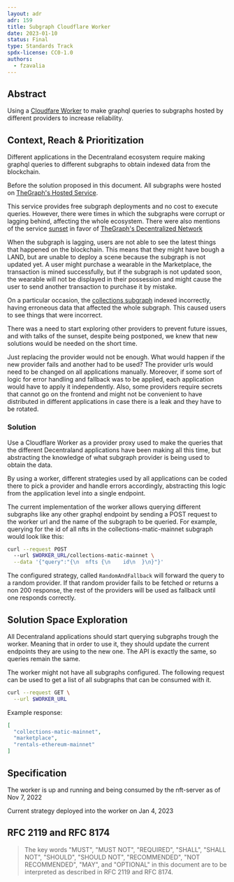 ```yaml
---
layout: adr
adr: 159 
title: Subgraph Cloudflare Worker
date: 2023-01-10
status: Final
type: Standards Track
spdx-license: CC0-1.0
authors:
  - fzavalia
---
```


## Abstract

Using a [Cloudfare Worker](https://workers.cloudflare.com/) to make graphql queries to subgraphs hosted by different providers to increase reliability.

## Context, Reach & Prioritization

Different applications in the Decentraland ecosystem require making graphql queries to different subgraphs to obtain indexed data from the blockchain.

Before the solution proposed in this document. All subgraphs were hosted on [TheGraph's Hosted Service](https://thegraph.com/hosted-service).

This service provides free subgraph deployments and no cost to execute queries. However, there were times in which the subgraphs were corrupt or lagging behind, affecting the whole ecosystem. There were also mentions of the service [sunset](https://thegraph.com/blog/sunsetting-hosted-service/) in favor of [TheGraph's Decentralized Network](https://thegraph.com/studio/)

When the subgraph is lagging, users are not able to see the latest things that happened on the blockchain. This means that they might have bough a LAND, but are unable to deploy a scene because the subgraph is not updated yet. A user might purchase a wearable in the Marketplace, the transaction is mined successfully, but if the subgraph is not updated soon, the wearable will not be displayed in their possession and might cause the user to send another transaction to purchase it by mistake.

On a particular occasion, the [collections subgraph](https://thegraph.com/hosted-service/subgraph/decentraland/collections-matic-mainnet) indexed incorrectly, having erroneous data that affected the whole subgraph. This caused users to see things that were incorrect.

There was a need to start exploring other providers to prevent future issues, and with talks of the sunset, despite being postponed, we knew that new solutions would be needed on the short time.

Just replacing the provider would not be enough. What would happen if the new provider fails and another had to be used? The provider urls would need to be changed on all applications manually. Moreover, if some sort of logic for error handling and fallback was to be applied, each application would have to apply it independently. Also, some providers require secrets that cannot go on the frontend and might not be convenient to have distributed in different applications in case there is a leak and they have to be rotated.

### Solution

Use a Cloudflare Worker as a provider proxy used to make the queries that the different Decentraland applications have been making all this time, but abstracting the knowledge of what subgraph provider is being used to obtain the data. 

By using a worker, different strategies used by all applications can be coded there to pick a provider and handle errors accordingly, abstracting this logic from the application level into a single endpoint.

The current implementation of the worker allows querying different subgraphs like any other graphql endpoint by sending a POST request to the worker url and the name of the subgraph to be queried. For example, querying for the id of all nfts in the collections-matic-mainnet subgraph would look like this:

```sh
curl --request POST 
  --url $WORKER_URL/collections-matic-mainnet \
  --data '{"query":"{\n  nfts {\n    id\n  }\n}"}'
```

The configured strategy, called `RandomAndFallback` will forward the query to a random provider. If that random provider fails to be fetched or returns a non 200 response, the rest of the providers will be used as fallback until one responds correctly.

## Solution Space Exploration

All Decentraland applications should start querying subgraphs trough the worker. Meaning that in order to use it, they should update the current endpoints they are using to the new one. The API is exactly the same, so queries remain the same.

The worker might not have all subgraphs configured. The following request can be used to get a list of all subgraphs that can be consumed with it.

```bash
curl --request GET \
  --url $WORKER_URL
```

Example response: 

```json
[
  "collections-matic-mainnet",
  "marketplace",
  "rentals-ethereum-mainnet"
]
```


## Specification

The worker is up and running and being consumed by the nft-server as of Nov 7, 2022

Current strategy deployed into the worker on Jan 4, 2023 

## RFC 2119 and RFC 8174

> The key words "MUST", "MUST NOT", "REQUIRED", "SHALL", "SHALL NOT", "SHOULD", "SHOULD NOT", "RECOMMENDED", "NOT RECOMMENDED", "MAY", and "OPTIONAL" in this document are to be interpreted as described in RFC 2119 and RFC 8174.

